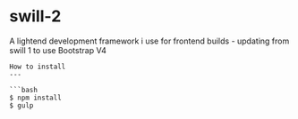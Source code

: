 # swill-2
A lightend development framework i use for frontend builds - updating from swill 1 to use Bootstrap V4

```
How to install
---

```bash
$ npm install
$ gulp
```
